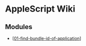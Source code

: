 AppleScript Wiki
===

Modules
---

- [[01-find-bundle-id-of-application]]

[//begin]: # "Autogenerated link references for markdown compatibility"
[01-find-bundle-id-of-application]: 01-find-bundle-id-of-application.md "Find bundle ID of application"
[//end]: # "Autogenerated link references"
